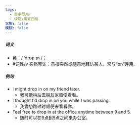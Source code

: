 ```yaml
---
tags:
  - 首字母/D
  - 级别/高考四级
掌握: false
模糊: false
---
```

##### 词义
- 英：/ ˈdrɒp ɪn /；
- #词性/v  突然拜访：意指突然或随意地拜访某人，常与“on”连用。
##### 例句
- I might drop in on my friend later.
	- 我可能稍后去朋友家顺便看看。
- I thought I'd drop in on you while I was passing.
	- 我曾想路过时顺便来看看你。
- Feel free to drop in at the office anytime between 9 and 5.
	- 随时可以在9点到5点之间来办公室。
